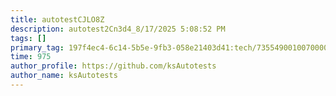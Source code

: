 ```yaml
---
title: autotestCJLO8Z
description: autotest2Cn3d4_8/17/2025 5:08:52 PM
tags: []
primary_tag: 197f4ec4-6c14-5b5e-9fb3-058e21403d41:tech/73554900100700000996/67838200100800006287
time: 975
author_profile: https://github.com/ksAutotests
author_name: ksAutotests
---
```

